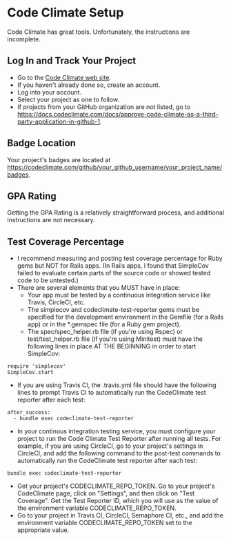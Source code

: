 # Code Climate Setup

Code Climate has great tools.  Unfortunately, the instructions are incomplete.

## Log In and Track Your Project
* Go to the [Code Climate web site](https://codeclimate.com/).
* If you haven't already done so, create an account.
* Log into your account.
* Select your project as one to follow.
* If projects from your GitHub organization are not listed, go to https://docs.codeclimate.com/docs/approve-code-climate-as-a-third-party-application-in-github-1.

## Badge Location
Your project's badges are located at https://codeclimate.com/github/your_github_username/your_project_name/badges.

## GPA Rating
Getting the GPA Rating is a relatively straightforward process, and additional instructions are not necessary.

## Test Coverage Percentage
* I recommend measuring and posting test coverage percentage for Ruby gems but NOT for Rails apps.  (In Rails apps, I found that SimpleCov failed to evaluate certain parts of the source code or showed tested code to be untested.)
* There are several elements that you MUST have in place:
  * Your app must be tested by a continuous integration service like Travis, CircleCI, etc.
  * The simplecov and codeclimate-test-reporter gems must be specified for the development environment in the Gemfile (for a Rails app) or in the *.gemspec file (for a Ruby gem project).
  * The spec/spec_helper.rb file (if you're using Rspec) or test/test_helper.rb file (if you're using Minitest) must have the following lines in place AT THE BEGINNING in order to start SimpleCov:
```
require 'simplecov'
SimpleCov.start
```
  * If you are using Travis CI, the .travis.yml file should have the following lines to prompt Travis CI to automatically run the CodeClimate test reporter after each test:
```
after_success:
  - bundle exec codeclimate-test-reporter
```
  * In your continous integration testing service, you must configure your project to run the Code Climate Test Reporter after running all tests.  For example, if you are using CircleCI, go to your project's settings in CircleCI, and add the following command to the post-test commands to automatically run the CodeClimate test reporter after each test:
```
bundle exec codeclimate-test-reporter
```
  * Get your project's CODECLIMATE_REPO_TOKEN.  Go to your project's CodeClimate page, click on "Settings", and then click on "Test Coverage".  Get the Test Reporter ID, which you will use as the value of the environment variable CODECLIMATE_REPO_TOKEN.
  * Go to your project in Travis CI, CircleCI, Semaphore CI, etc., and add the environment variable CODECLIMATE_REPO_TOKEN set to the appropriate value.
